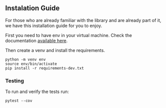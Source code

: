 ## Instalation Guide

For those who are already familiar with the library and are already part of it, we have this installation guide for you to enjoy.

First you need to have env in your virtual machine. Check the documentation [available here](https://virtualenv.pypa.io/en/latest/installation.html).


Then create a venv and install the requirements.

```
python -m venv env
source env/bin/activate
pip install -r requirements-dev.txt
```

### Testing

To run and verify the tests run:

```
pytest --cov
```
